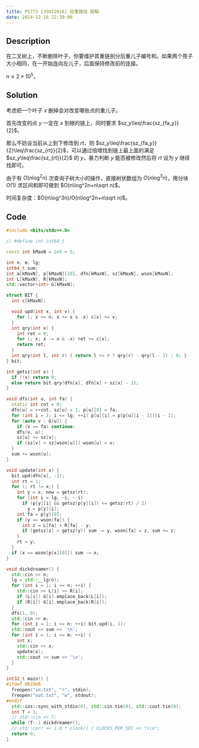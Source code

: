 ```yaml
---
title: P5773 [JSOI2016] 轻重路径 题解
date: 2024-12-16 22:39:00
---
```


## Description

在二叉树上，不断删除叶子，你要维护其重链剖分后重儿子编号和。如果两个孩子大小相同，在一开始连向左儿子，后面保持修改前的连接。

$n\leq 2\times 10^5$。

## Solution

考虑把一个叶子 $x$ 删掉会对改变哪些点的重儿子。

首先改变的点 $y$ 一定在 $x$ 到根的链上，同时要求 $sz_y\leq\frac{sz_{fa_y}}{2}$。

那么不妨设当前从上到下修改到 $rt$，则 $sz_y\leq\frac{sz_{fa_y}}{2}\leq\frac{sz_{rt}}{2}$，可以通过倍增找到链上最上面的满足 $sz_y\leq\frac{sz_{rt}}{2}$ 的 $y$，暴力判断 $y$ 能否被修改然后将 $rt$ 设为 $y$ 继续找即可。

由于有 $O(n\log^2n)$ 次查询子树大小的操作，直接树状数组为 $O(n\log^3n)$，用分块 $O(1)$ 求区间和即可做到 $O(n\log^2n+n\sqrt n)$。

时间复杂度：$O(n\log^3n)/O(n\log^2n+n\sqrt n)$。

## Code

```C++
#include <bits/stdc++.h>

// #define int int64_t

const int kMaxN = 2e5 + 5;

int n, m, lg;
int64_t sum;
int a[kMaxN], p[kMaxN][19], dfn[kMaxN], sz[kMaxN], wson[kMaxN];
int L[kMaxN], R[kMaxN];
std::vector<int> G[kMaxN];

struct BIT {
  int c[kMaxN];

  void upd(int x, int v) {
    for (; x <= n; x += x & -x) c[x] += v;
  }
  int qry(int x) {
    int ret = 0;
    for (; x; x -= x & -x) ret += c[x];
    return ret;
  }
  int qry(int l, int r) { return l <= r ? qry(r) - qry(l - 1) : 0; }
} bit;

int getsz(int x) {
  if (!x) return 0;
  else return bit.qry(dfn[x], dfn[x] + sz[x] - 1);
}

void dfs(int u, int fa) {
  static int cnt = 0;
  dfn[u] = ++cnt, sz[u] = 1, p[u][0] = fa;
  for (int i = 1; i <= lg; ++i) p[u][i] = p[p[u][i - 1]][i - 1];
  for (auto v : G[u]) {
    if (v == fa) continue;
    dfs(v, u);
    sz[u] += sz[v];
    if (sz[v] > sz[wson[u]]) wson[u] = v;
  }
  sum += wson[u];
}

void update(int x) {
  bit.upd(dfn[x], -1);
  int rt = 1;
  for (; rt != x;) {
    int y = x, now = getsz(rt);
    for (int i = lg; ~i; --i)
      if (p[y][i] && getsz(p[y][i]) <= getsz(rt) / 2)
        y = p[y][i];
    int fa = p[y][0];
    if (y == wson[fa]) {
      int z = L[fa] + R[fa] - y;
      if (getsz(z) > getsz(y)) sum -= y, wson[fa] = z, sum += z;
    }
    rt = y;
  }
  if (x == wson[p[x][0]]) sum -= x;
}

void dickdreamer() {
  std::cin >> n;
  lg = std::__lg(n);
  for (int i = 1; i <= n; ++i) {
    std::cin >> L[i] >> R[i];
    if (L[i]) G[i].emplace_back(L[i]);
    if (R[i]) G[i].emplace_back(R[i]);
  }
  dfs(1, 0);
  std::cin >> m;
  for (int i = 1; i <= n; ++i) bit.upd(i, 1);
  std::cout << sum << '\n';
  for (int i = 1; i <= m; ++i) {
    int x;
    std::cin >> x;
    update(x);
    std::cout << sum << '\n';
  }
}

int32_t main() {
#ifdef ORZXKR
  freopen("in.txt", "r", stdin);
  freopen("out.txt", "w", stdout);
#endif
  std::ios::sync_with_stdio(0), std::cin.tie(0), std::cout.tie(0);
  int T = 1;
  // std::cin >> T;
  while (T--) dickdreamer();
  // std::cerr << 1.0 * clock() / CLOCKS_PER_SEC << "s\n";
  return 0;
}
```